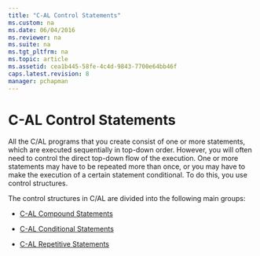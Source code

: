```yaml
---
title: "C-AL Control Statements"
ms.custom: na
ms.date: 06/04/2016
ms.reviewer: na
ms.suite: na
ms.tgt_pltfrm: na
ms.topic: article
ms.assetid: cea1b445-58fe-4c4d-9843-7700e64bb46f
caps.latest.revision: 8
manager: pchapman
---
```

# C-AL Control Statements
All the C\/AL programs that you create consist of one or more statements, which are executed sequentially in top\-down order. However, you will often need to control the direct top\-down flow of the execution. One or more statements may have to be repeated more than once, or you may have to make the execution of a certain statement conditional. To do this, you use control structures.  
  
 The control structures in C\/AL are divided into the following main groups:  
  
-   [C\-AL Compound Statements](../dynamics-nav/C-AL-Compound-Statements.md)  
  
-   [C\-AL Conditional Statements](../dynamics-nav/C-AL-Conditional-Statements.md)  
  
-   [C\-AL Repetitive Statements](../dynamics-nav/C-AL-Repetitive-Statements.md)